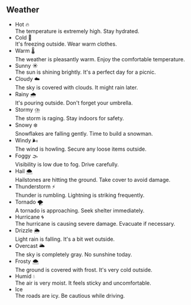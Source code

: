 ## Weather
- Hot 🔥  
  The temperature is extremely high. Stay hydrated.
- Cold 🥶  
  It's freezing outside. Wear warm clothes.
- Warm 🌡️  
  The weather is pleasantly warm. Enjoy the comfortable temperature.
- Sunny ☀️  
  The sun is shining brightly. It's a perfect day for a picnic.
- Cloudy ☁️  
  The sky is covered with clouds. It might rain later.
- Rainy 🌧️  
  It's pouring outside. Don't forget your umbrella.
- Stormy ⛈️  
  The storm is raging. Stay indoors for safety.
- Snowy ❄️  
  Snowflakes are falling gently. Time to build a snowman.
- Windy 🌬️  
  The wind is howling. Secure any loose items outside.
- Foggy 🌫️  
  Visibility is low due to fog. Drive carefully.
- Hail 🌨️  
  Hailstones are hitting the ground. Take cover to avoid damage.
- Thunderstorm ⚡  
  Thunder is rumbling. Lightning is striking frequently.
- Tornado 🌪️  
  A tornado is approaching. Seek shelter immediately.
- Hurricane 🌀  
  The hurricane is causing severe damage. Evacuate if necessary.
- Drizzle 🌦️  
  Light rain is falling. It's a bit wet outside.
- Overcast 🌥️  
  The sky is completely gray. No sunshine today.
- Frosty 🌨️  
  The ground is covered with frost. It's very cold outside.
- Humid 💧  
  The air is very moist. It feels sticky and uncomfortable.
- Ice  
  The roads are icy. Be cautious while driving.